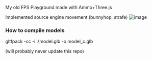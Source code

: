 My old FPS Playground made with Ammo+Three.js

Implemented source engine movement (bunnyhop, strafe)
![image](https://user-images.githubusercontent.com/25112067/152476132-e86066ad-3420-4ca3-a7c0-ff386a93a6cb.png)

 
### How to compile models
gltfpack -cc -i .\model.glb -o model_c.glb

(will probably never update this repo)
